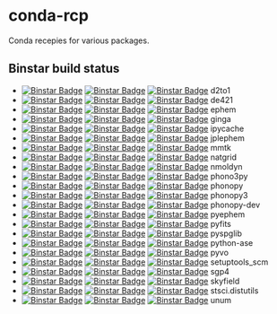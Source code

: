 conda-rcp
=========

Conda recepies for various packages.

Binstar build status
--------------------

  * [![Binstar Badge](https://anaconda.org/jochym/d2to1/badges/version.svg)](https://anaconda.org/jochym/d2to1) [![Binstar Badge](https://anaconda.org/jochym/d2to1/badges/build.svg)](https://anaconda.org/jochym/d2to1/builds) [![Binstar Badge](https://anaconda.org/jochym/d2to1/badges/downloads.svg)](https://anaconda.org/jochym/d2to1) d2to1
  * [![Binstar Badge](https://anaconda.org/jochym/de421/badges/version.svg)](https://anaconda.org/jochym/de421) [![Binstar Badge](https://anaconda.org/jochym/de421/badges/build.svg)](https://anaconda.org/jochym/de421/builds) [![Binstar Badge](https://anaconda.org/jochym/de421/badges/downloads.svg)](https://anaconda.org/jochym/de421) de421
  * [![Binstar Badge](https://anaconda.org/jochym/ephem/badges/version.svg)](https://anaconda.org/jochym/ephem) [![Binstar Badge](https://anaconda.org/jochym/ephem/badges/build.svg)](https://anaconda.org/jochym/ephem/builds) [![Binstar Badge](https://anaconda.org/jochym/ephem/badges/downloads.svg)](https://anaconda.org/jochym/ephem) ephem
  * [![Binstar Badge](https://anaconda.org/jochym/ginga/badges/version.svg)](https://anaconda.org/jochym/ginga) [![Binstar Badge](https://anaconda.org/jochym/ginga/badges/build.svg)](https://anaconda.org/jochym/ginga/builds) [![Binstar Badge](https://anaconda.org/jochym/ginga/badges/downloads.svg)](https://anaconda.org/jochym/ginga) ginga
  * [![Binstar Badge](https://anaconda.org/jochym/ipycache/badges/version.svg)](https://anaconda.org/jochym/ipycache) [![Binstar Badge](https://anaconda.org/jochym/ipycache/badges/build.svg)](https://anaconda.org/jochym/ipycache/builds) [![Binstar Badge](https://anaconda.org/jochym/ipycache/badges/downloads.svg)](https://anaconda.org/jochym/ipycache) ipycache
  * [![Binstar Badge](https://anaconda.org/jochym/jplephem/badges/version.svg)](https://anaconda.org/jochym/jplephem) [![Binstar Badge](https://anaconda.org/jochym/jplephem/badges/build.svg)](https://anaconda.org/jochym/jplephem/builds) [![Binstar Badge](https://anaconda.org/jochym/jplephem/badges/downloads.svg)](https://anaconda.org/jochym/jplephem) jplephem
  * [![Binstar Badge](https://anaconda.org/jochym/mmtk/badges/version.svg)](https://anaconda.org/jochym/mmtk) [![Binstar Badge](https://anaconda.org/jochym/mmtk/badges/build.svg)](https://anaconda.org/jochym/mmtk/builds) [![Binstar Badge](https://anaconda.org/jochym/mmtk/badges/downloads.svg)](https://anaconda.org/jochym/mmtk) mmtk
  * [![Binstar Badge](https://anaconda.org/jochym/natgrid/badges/version.svg)](https://anaconda.org/jochym/natgrid) [![Binstar Badge](https://anaconda.org/jochym/natgrid/badges/build.svg)](https://anaconda.org/jochym/natgrid/builds) [![Binstar Badge](https://anaconda.org/jochym/natgrid/badges/downloads.svg)](https://anaconda.org/jochym/natgrid) natgrid
  * [![Binstar Badge](https://anaconda.org/jochym/nmoldyn/badges/version.svg)](https://anaconda.org/jochym/nmoldyn) [![Binstar Badge](https://anaconda.org/jochym/nmoldyn/badges/build.svg)](https://anaconda.org/jochym/nmoldyn/builds) [![Binstar Badge](https://anaconda.org/jochym/nmoldyn/badges/downloads.svg)](https://anaconda.org/jochym/nmoldyn) nmoldyn
  * [![Binstar Badge](https://anaconda.org/jochym/phono3py/badges/version.svg)](https://anaconda.org/jochym/phono3py) [![Binstar Badge](https://anaconda.org/jochym/phono3py/badges/build.svg)](https://anaconda.org/jochym/phono3py/builds) [![Binstar Badge](https://anaconda.org/jochym/phono3py/badges/downloads.svg)](https://anaconda.org/jochym/phono3py) phono3py
  * [![Binstar Badge](https://anaconda.org/jochym/phonopy/badges/version.svg)](https://anaconda.org/jochym/phonopy) [![Binstar Badge](https://anaconda.org/jochym/phonopy/badges/build.svg)](https://anaconda.org/jochym/phonopy/builds) [![Binstar Badge](https://anaconda.org/jochym/phonopy/badges/downloads.svg)](https://anaconda.org/jochym/phonopy) phonopy
  * [![Binstar Badge](https://anaconda.org/jochym/phonopy3/badges/version.svg)](https://anaconda.org/jochym/phonopy3) [![Binstar Badge](https://anaconda.org/jochym/phonopy3/badges/build.svg)](https://anaconda.org/jochym/phonopy3/builds) [![Binstar Badge](https://anaconda.org/jochym/phonopy3/badges/downloads.svg)](https://anaconda.org/jochym/phonopy3) phonopy3
  * [![Binstar Badge](https://anaconda.org/jochym/phonopy-dev/badges/version.svg)](https://anaconda.org/jochym/phonopy-dev) [![Binstar Badge](https://anaconda.org/jochym/phonopy-dev/badges/build.svg)](https://anaconda.org/jochym/phonopy-dev/builds) [![Binstar Badge](https://anaconda.org/jochym/phonopy-dev/badges/downloads.svg)](https://anaconda.org/jochym/phonopy-dev) phonopy-dev
  * [![Binstar Badge](https://anaconda.org/jochym/pyephem/badges/version.svg)](https://anaconda.org/jochym/pyephem) [![Binstar Badge](https://anaconda.org/jochym/pyephem/badges/build.svg)](https://anaconda.org/jochym/pyephem/builds) [![Binstar Badge](https://anaconda.org/jochym/pyephem/badges/downloads.svg)](https://anaconda.org/jochym/pyephem) pyephem
  * [![Binstar Badge](https://anaconda.org/jochym/pyfits/badges/version.svg)](https://anaconda.org/jochym/pyfits) [![Binstar Badge](https://anaconda.org/jochym/pyfits/badges/build.svg)](https://anaconda.org/jochym/pyfits/builds) [![Binstar Badge](https://anaconda.org/jochym/pyfits/badges/downloads.svg)](https://anaconda.org/jochym/pyfits) pyfits
  * [![Binstar Badge](https://anaconda.org/jochym/pyspglib/badges/version.svg)](https://anaconda.org/jochym/pyspglib) [![Binstar Badge](https://anaconda.org/jochym/pyspglib/badges/build.svg)](https://anaconda.org/jochym/pyspglib/builds) [![Binstar Badge](https://anaconda.org/jochym/pyspglib/badges/downloads.svg)](https://anaconda.org/jochym/pyspglib) pyspglib
  * [![Binstar Badge](https://anaconda.org/jochym/python-ase/badges/version.svg)](https://anaconda.org/jochym/python-ase) [![Binstar Badge](https://anaconda.org/jochym/python-ase/badges/build.svg)](https://anaconda.org/jochym/python-ase/builds) [![Binstar Badge](https://anaconda.org/jochym/python-ase/badges/downloads.svg)](https://anaconda.org/jochym/python-ase) python-ase
  * [![Binstar Badge](https://anaconda.org/jochym/pyvo/badges/version.svg)](https://anaconda.org/jochym/pyvo) [![Binstar Badge](https://anaconda.org/jochym/pyvo/badges/build.svg)](https://anaconda.org/jochym/pyvo/builds) [![Binstar Badge](https://anaconda.org/jochym/pyvo/badges/downloads.svg)](https://anaconda.org/jochym/pyvo) pyvo
  * [![Binstar Badge](https://anaconda.org/jochym/setuptools_scm/badges/version.svg)](https://anaconda.org/jochym/setuptools_scm) [![Binstar Badge](https://anaconda.org/jochym/setuptools_scm/badges/build.svg)](https://anaconda.org/jochym/setuptools_scm/builds) [![Binstar Badge](https://anaconda.org/jochym/setuptools_scm/badges/downloads.svg)](https://anaconda.org/jochym/setuptools_scm) setuptools_scm
  * [![Binstar Badge](https://anaconda.org/jochym/sgp4/badges/version.svg)](https://anaconda.org/jochym/sgp4) [![Binstar Badge](https://anaconda.org/jochym/sgp4/badges/build.svg)](https://anaconda.org/jochym/sgp4/builds) [![Binstar Badge](https://anaconda.org/jochym/sgp4/badges/downloads.svg)](https://anaconda.org/jochym/sgp4) sgp4
  * [![Binstar Badge](https://anaconda.org/jochym/skyfield/badges/version.svg)](https://anaconda.org/jochym/skyfield) [![Binstar Badge](https://anaconda.org/jochym/skyfield/badges/build.svg)](https://anaconda.org/jochym/skyfield/builds) [![Binstar Badge](https://anaconda.org/jochym/skyfield/badges/downloads.svg)](https://anaconda.org/jochym/skyfield) skyfield
  * [![Binstar Badge](https://anaconda.org/jochym/stsci.distutils/badges/version.svg)](https://anaconda.org/jochym/stsci.distutils) [![Binstar Badge](https://anaconda.org/jochym/stsci.distutils/badges/build.svg)](https://anaconda.org/jochym/stsci.distutils/builds) [![Binstar Badge](https://anaconda.org/jochym/stsci.distutils/badges/downloads.svg)](https://anaconda.org/jochym/stsci.distutils) stsci.distutils
  * [![Binstar Badge](https://anaconda.org/jochym/unum/badges/version.svg)](https://anaconda.org/jochym/unum) [![Binstar Badge](https://anaconda.org/jochym/unum/badges/build.svg)](https://anaconda.org/jochym/unum/builds) [![Binstar Badge](https://anaconda.org/jochym/unum/badges/downloads.svg)](https://anaconda.org/jochym/unum) unum
